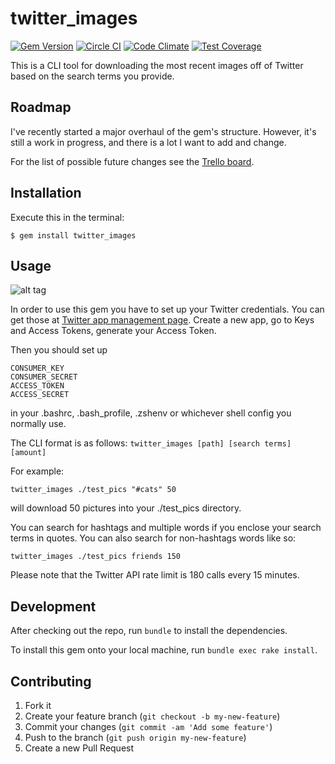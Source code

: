 # twitter_images

[![Gem Version](https://badge.fury.io/rb/twitter_images.svg)](http://badge.fury.io/rb/twitter_images)
[![Circle CI](https://circleci.com/gh/alexeyzab/twitter_images.svg?style=shield)](https://circleci.com/gh/alexeyzab/twitter_images)
[![Code Climate](https://codeclimate.com/github/alexeyzab/twitter_images/badges/gpa.svg)](https://codeclimate.com/github/alexeyzab/twitter_images)
[![Test Coverage](https://codeclimate.com/github/alexeyzab/twitter_images/badges/coverage.svg)](https://codeclimate.com/github/alexeyzab/twitter_images/coverage)

This is a CLI tool for downloading the most recent images off of Twitter based
on the search terms you provide.

## Roadmap

I've recently started a major overhaul of the gem's structure. However, it's
still a work in progress, and there is a lot I want to add and change.

For the list of possible future changes see the [Trello board](https://trello.com/b/PJXWYp01/twitter-images).

## Installation

Execute this in the terminal:

    $ gem install twitter_images

## Usage

![alt tag](http://i.imgur.com/DZAHFHs.gif)

In order to use this gem you have to set up your Twitter credentials.
You can get those at [Twitter app management page](https://apps.twitter.com/).
Create a new app, go to Keys and Access Tokens, generate your Access Token.

Then you should set up

    CONSUMER_KEY
    CONSUMER_SECRET
    ACCESS_TOKEN
    ACCESS_SECRET

in your .bashrc, .bash_profile, .zshenv or whichever shell config you normally
use.

The CLI format is as follows: `twitter_images [path] [search terms] [amount]`

For example:

`twitter_images ./test_pics "#cats" 50`

will download 50 pictures into your ./test_pics directory.

You can search for hashtags and multiple words if you enclose your search terms
in quotes. You can also search for non-hashtags words like so:

`twitter_images ./test_pics friends 150`

Please note that the Twitter API rate limit is 180 calls every 15 minutes.

## Development

After checking out the repo, run `bundle` to install the dependencies.

To install this gem onto your local machine, run `bundle exec rake install`.

## Contributing

1. Fork it
2. Create your feature branch (`git checkout -b my-new-feature`)
3. Commit your changes (`git commit -am 'Add some feature'`)
4. Push to the branch (`git push origin my-new-feature`)
5. Create a new Pull Request
